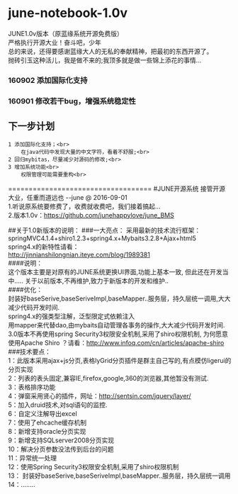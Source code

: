 # june-notebook-1.0v
  JUNE1.0v版本（原蓝缘系统开源免费版）<br>
	严格执行开源大业！奋斗吧，少年<br>
 总的来说，还得要感谢蓝缘大人的无私的奉献精神，把最初的东西开源了。<br>
 抛砖引玉这种活儿，我是做不来的;我顶多就是做一些锦上添花的事情...<br>
 
### 160902 添加国际化支持
### 160901 修改若干bug，增强系统稳定性
 
## 下一步计划
	1 添加国际化支持；<br>
		在java代码中发现大量的中文字符，看着不舒服;<br>
	2 回归mybitas，尽量减少对源码的修改;<br>
	3 增加系统功能<br>
		权限管理可能需要重构<br>
===================================
#JUNE开源系统
	接管开源大业，任重而道远也 --june @ 2016-09-01<br>
		1.听说原系统要修费了，收费就收费吧，我们接着搞起...<br>
		2.版本1.0v：https://github.com/junehappylove/june_BMS<br>

##关于1.0新版本的说明：
###一大亮点：
	采用最新的技术流行框架：springMVC4.1.4+shiro1.2.3+spring4.x+Mybaits3.2.8+Ajax+html5<br>
	spring4.x的新特性请看：<br>
	http://jinnianshilongnian.iteye.com/blog/1989381 <br>
####说明：<br>
	这个版本主要是对原有的JUNE系统更换UI界面,功能上基本一致, 但此还在开发当中..... 关于以前版本,不再维护,致力于新版本的开发和维护..<br>
####优化：<br>
	封装好baseSerive,baseSeriveImpl,baseMapper..服务层，持久层统一调用,大大减少代码开发时间.<br>
	spring4.x的强类型注解，泛型限定式依赖注入<br>
	用mapper来代替dao,由mybaits自动管理各事务的操作,大大减少代码开发时间.<br>
	3.0版本不再使用spring Security3权限安全机制,采用了shiro权限机制, 为何愿意使用Apache Shiro ？请看：http://www.infoq.com/cn/articles/apache-shiro<br>
###技术要点：<br>
	1：此版本采用ajax+js分页,表格lyGrid分页插件是群主自己写的,有点模仿ligerui的分页实现<br>
	2：列表的表头固定,兼容IE,firefox,google,360的浏览器,其他暂没有测试.<br>
	3：表格排序功能<br>
	4：弹窗采用贤心的插件，网址：http://sentsin.com/jquery/layer/<br>
	5：加入druid技术,对sql语句的监控.<br>
	6：自定义注解导出excel<br>
	7：使用了ehcache缓存机制<br>
	8：新增支持oracle分页实现<br>
	9：新增支持SQLserver2008分页实现<br>
	10：解决分页参数没法传到后台的问题<br>
	11：异常统一处理<br>
	12：使用Spring Security3权限安全机制,采用了shiro权限机制<br>
	13： 封装好baseSerive,baseSeriveImpl,baseMapper..服务层，持久层统一调用<br>
	14：........<br>